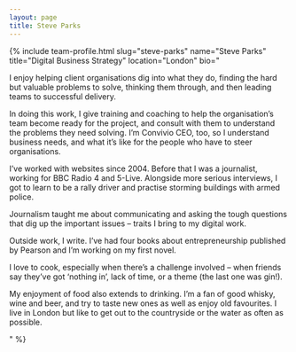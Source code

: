 ```yaml
---
layout: page
title: Steve Parks
---
```


{% include team-profile.html slug="steve-parks" name="Steve Parks" title="Digital Business Strategy" location="London" bio="<p>I enjoy helping client organisations dig into what they do, finding the hard but valuable problems to solve, thinking them through, and then leading teams to successful delivery.</p>

<p>In doing this work, I give training and coaching to help the organisation’s team become ready for the project, and consult with them to understand the problems they need solving. I’m Convivio CEO, too, so I understand business needs, and what it’s like for the people who have to steer organisations.</p>

<p>I’ve worked with websites since 2004. Before that I was a journalist, working for BBC Radio 4 and 5-Live. Alongside more serious interviews, I got to learn to be a rally driver and practise storming buildings with armed police.</p>

<p>Journalism taught me about communicating and asking the tough questions that dig up the important issues – traits I bring to my digital work.</p>

<p>Outside work, I write. I’ve had four books about entrepreneurship published by Pearson and I’m working on my first novel.</p>

<p>I love to cook, especially when there’s a challenge involved – when friends say they’ve got ‘nothing in’, lack of time, or a theme (the last one was gin!).</p>

<p>My enjoyment of food also extends to drinking. I’m a fan of good whisky, wine and beer, and try to taste new ones as well as enjoy old favourites. I live in London but like to get out to the countryside or the water as often as possible.
</p>" %}
